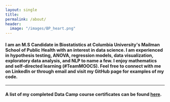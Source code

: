 ```yaml
---
layout: single
title:
permalink: /about/
header:
  image: "/images/BP_heart.png"
---
```


#### I am an M.S Candidate in Biostatistics at Columbia University's Mailman School of Public Health with an interest in data science. I am experienced in hypothesis testing, ANOVA, regression models, data visualization, exploratory data analysis, and NLP to name a few. I enjoy mathematics and self-directed learning (#TeamMOOCS). Feel free to connect with me on LinkedIn or through email and visit my GitHub page for examples of my code.

---

#### A list of my completed Data Camp course certificates can be found [here](https://melissa-nunez.github.io/certificates).

